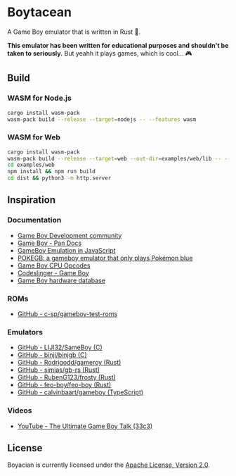 # Boytacean

A Game Boy emulator that is written in Rust 🦀.

**This emulator has been written for educational purposes and shouldn't be taken to seriously.** But yeahh it plays games, which is cool... 🎮

## Build

### WASM for Node.js

```bash
cargo install wasm-pack
wasm-pack build --release --target=nodejs -- --features wasm
```

### WASM for Web

```bash
cargo install wasm-pack
wasm-pack build --release --target=web --out-dir=examples/web/lib -- --features wasm
cd examples/web
npm install && npm run build
cd dist && python3 -m http.server
```

## Inspiration

### Documentation

* [Game Boy Development community](https://gbdev.io/)
* [Game Boy - Pan Docs](https://gbdev.io/pandocs)
* [GameBoy Emulation in JavaScript](http://imrannazar.com/GameBoy-Emulation-in-JavaScript:-The-CPU)
* [POKEGB: a gameboy emulator that only plays Pokémon blue](https://binji.github.io/posts/pokegb)
* [Game Boy CPU Opcodes](https://izik1.github.io/gbops)
* [Codeslinger - Game Boy](http://www.codeslinger.co.uk/pages/projects/gameboy.html)
* [Game Boy hardware database](https://gbhwdb.gekkio.fi)

### ROMs

* [GitHub - c-sp/gameboy-test-roms](https://github.com/c-sp/gameboy-test-roms)

### Emulators

* [GitHub - LIJI32/SameBoy (C)](https://github.com/LIJI32/SameBoy)
* [GitHub - binji/binjgb (C)](https://github.com/binji/binjgb)
* [GitHub - Rodrigodd/gameroy (Rust)](https://github.com/Rodrigodd/gameroy)
* [GitHub - simias/gb-rs (Rust)](https://github.com/simias/gb-rs)
* [GitHub - RubenG123/frosty (Rust)](https://github.com/RubenG123/frosty)
* [GitHub - feo-boy/feo-boy (Rust)](https://github.com/feo-boy/feo-boy)
* [GitHub - calvinbaart/gameboy (TypeScript)](https://github.com/calvinbaart/gameboy)

### Videos

* [YouTube - The Ultimate Game Boy Talk (33c3)](https://www.youtube.com/watch?v=HyzD8pNlpwI)

## License

Boyacian is currently licensed under the [Apache License, Version 2.0](http://www.apache.org/licenses/).
